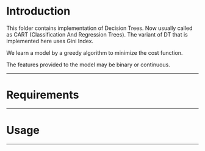 # Introduction
This folder contains implementation of Decision Trees. Now usually called as CART (Classification And Regression Trees). The variant of DT that is implemented here uses Gini Index.

We learn a model by a greedy algorithm to minimize the cost function.

The features provided to the model may be binary or continuous.

---

# Requirements

---

# Usage


---
